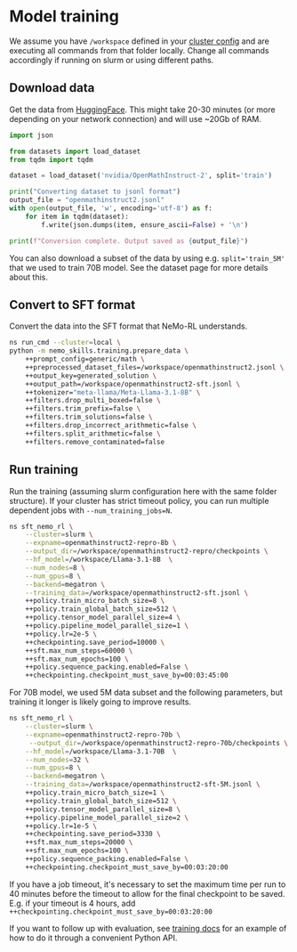 # Model training

We assume you have `/workspace` defined in your [cluster config](../../basics/cluster-configs.md) and are
executing all commands from that folder locally. Change all commands accordingly
if running on slurm or using different paths.

## Download data

Get the data from [HuggingFace](https://huggingface.co/datasets/nvidia/OpenMathInstruct-2).
This might take 20-30 minutes (or more depending on your network connection) and will use ~20Gb of RAM.

```python
import json

from datasets import load_dataset
from tqdm import tqdm

dataset = load_dataset('nvidia/OpenMathInstruct-2', split='train')

print("Converting dataset to jsonl format")
output_file = "openmathinstruct2.jsonl"
with open(output_file, 'w', encoding='utf-8') as f:
    for item in tqdm(dataset):
        f.write(json.dumps(item, ensure_ascii=False) + '\n')

print(f"Conversion complete. Output saved as {output_file}")
```

You can also download a subset of the data by using e.g. `split='train_5M'` that we used to train 70B model.
See the dataset page for more details about this.

## Convert to SFT format

Convert the data into the SFT format that NeMo-RL understands.

```bash
ns run_cmd --cluster=local \
python -m nemo_skills.training.prepare_data \
    ++prompt_config=generic/math \
    ++preprocessed_dataset_files=/workspace/openmathinstruct2.jsonl \
    ++output_key=generated_solution \
    ++output_path=/workspace/openmathinstruct2-sft.jsonl \
    ++tokenizer="meta-llama/Meta-Llama-3.1-8B" \
    ++filters.drop_multi_boxed=false \
    ++filters.trim_prefix=false \
    ++filters.trim_solutions=false \
    ++filters.drop_incorrect_arithmetic=false \
    ++filters.split_arithmetic=false \
    ++filters.remove_contaminated=false
```


## Run training

Run the training (assuming slurm configuration here with the same folder structure). If your cluster has strict
timeout policy, you can run multiple dependent jobs with `--num_training_jobs=N`.

```bash
ns sft_nemo_rl \
    --cluster=slurm \
    --expname=openmathinstruct2-repro-8b \
    --output_dir=/workspace/openmathinstruct2-repro/checkpoints \
    --hf_model=/workspace/Llama-3.1-8B  \
    --num_nodes=8 \
    --num_gpus=8 \
    --backend=megatron \
    --training_data=/workspace/openmathinstruct2-sft.jsonl \
    ++policy.train_micro_batch_size=8 \
    ++policy.train_global_batch_size=512 \
    ++policy.tensor_model_parallel_size=4 \
    ++policy.pipeline_model_parallel_size=1 \
    ++policy.lr=2e-5 \
    ++checkpointing.save_period=10000 \
    ++sft.max_num_steps=60000 \
    ++sft.max_num_epochs=100 \
    ++policy.sequence_packing.enabled=False \
    ++checkpointing.checkpoint_must_save_by=00:03:45:00
```

For 70B model, we used 5M data subset and the following parameters, but training
it longer is likely going to improve results.


```bash
ns sft_nemo_rl \
    --cluster=slurm \
    --expname=openmathinstruct2-repro-70b \
     --output_dir=/workspace/openmathinstruct2-repro-70b/checkpoints \
    --hf_model=/workspace/Llama-3.1-70B  \
    --num_nodes=32 \
    --num_gpus=8 \
    --backend=megatron \
    --training_data=/workspace/openmathinstruct2-sft-5M.jsonl \
    ++policy.train_micro_batch_size=1 \
    ++policy.train_global_batch_size=512 \
    ++policy.tensor_model_parallel_size=8 \
    ++policy.pipeline_model_parallel_size=2 \
    ++policy.lr=1e-5 \
    ++checkpointing.save_period=3330 \
    ++sft.max_num_steps=20000 \
    ++sft.max_num_epochs=100 \
    ++policy.sequence_packing.enabled=False \
    ++checkpointing.checkpoint_must_save_by=00:03:20:00
```


If you have a job timeout, it's necessary to set the maximum time per run to 40 minutes
before the timeout to allow for the final checkpoint to be saved. E.g. if your timeout is 4 hours,
add `++checkpointing.checkpoint_must_save_by=00:03:20:00 `


If you want to follow up with evaluation, see
[training docs](../../pipelines/training.md#chaining-pipelines-with-python) for an example of how to do it
through a convenient Python API.
